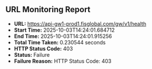 ## URL Monitoring Report

- **URL:** https://api-gw1-prod1.fisglobal.com/gw/v1/health
- **Start Time:** 2025-10-03T14:24:01.684712
- **End Time:** 2025-10-03T14:24:01.915256
- **Total Time Taken:** 0.230544 seconds
- **HTTP Status Code:** 403
- **Status:** Failure
- **Failure Reason:** HTTP Status Code: 403
